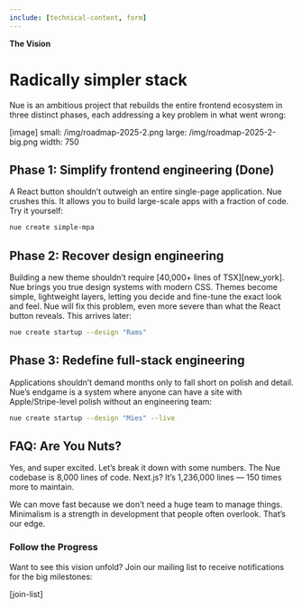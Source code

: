 ```yaml
---
include: [technical-content, form]
---
```


__The Vision__
# Radically simpler stack
Nue is an ambitious project that rebuilds the entire frontend ecosystem in three distinct phases, each addressing a key problem in what went wrong:

[image]
  small: /img/roadmap-2025-2.png
  large: /img/roadmap-2025-2-big.png
  width: 750

## Phase 1: Simplify frontend engineering (Done)
A React button shouldn’t outweigh an entire single-page application. Nue crushes this. It allows you to build large-scale apps with a fraction of code. Try it yourself:

```sh
nue create simple-mpa
```

## Phase 2: Recover design engineering
Building a new theme shouldn’t require [40,000+ lines of TSX][new_york]. Nue brings you true design systems with modern CSS. Themes become simple, lightweight layers, letting you decide and fine-tune the exact look and feel. Nue will fix this problem, even more severe than what the React button reveals. This arrives later:

```sh
nue create startup --design "Rams"
```

## Phase 3: Redefine full-stack engineering
Applications shouldn’t demand months only to fall short on polish and detail. Nue’s endgame is a system where anyone can have a site with Apple/Stripe-level polish without an engineering team:

```sh
nue create startup --design "Mies" --live
```

## FAQ: Are You Nuts?
Yes, and super excited. Let’s break it down with some numbers. The Nue codebase is 8,000 lines of code. Next.js? It’s 1,236,000 lines — 150 times more to maintain.

We can move fast because we don’t need a huge team to manage things. Minimalism is a strength in development that people often overlook. That’s our edge.

### Follow the Progress
Want to see this vision unfold? Join our mailing list to receive notifications for the big milestones:

[join-list]
